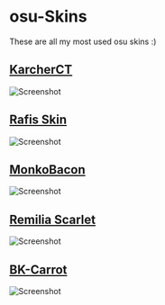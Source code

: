 # osu-Skins
These are all my most used osu skins :)

## [KarcherCT](https://github.com/carrotosu/osu-Skins/raw/main/Skins/-%20%20%20%20%20%20%20%20%20%20%20%20%23%20%20Tippy%20%E3%80%8ECT%E3%80%8F%20%20%23%20-.osk)
![Screenshot]()

## [Rafis Skin](https://github.com/carrotosu/osu-Skins/raw/master/Skins/Rafis%20HDDT%20mrekk.osk)
![Screenshot]()

## [MonkoBacon](https://github.com/carrotosu/osu-Skins/raw/master/Skins/-%20%20%20%20%20%20%20%20%20%E3%80%8AArZn%E3%80%8B%20MonkoBacon%20%E3%80%8EEdit%E3%80%8F.osk)
![Screenshot]()

## [Remilia Scarlet](https://github.com/carrotosu/osu-Skins/raw/master/Skins/-%20%23%20khz%20%20%E2%8C%9ERemilia%20Scarlet%E2%8C%9D.osk)
![Screenshot]()

## [BK-Carrot](https://github.com/carrotosu/osu-Skins/raw/master/Skins/-%23BK-%20Carrot%20%5Bold%5D.osk)
![Screenshot]()
